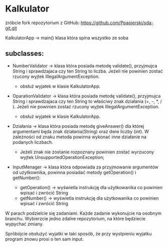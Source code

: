 Kalkulator
===
 zróbcie fork repozytorium z GitHub:
 https://github.com/Ppapierski/sda-git.git
 

KalkulatorApp  -> main() klasa która spina wszystko ze soba

subclasses:
---

- NumberValidator -> klasa która posiada metodę validate(), 
przyjmujca String i sprawdzajaca czy ten String to liczba.
 Jeżeli nie powinien zostać rzucony wyjtek IllegalArgumentException.
    * obsłuż wyjatek w klasie KalkulatorApp. 
    
- OparationValidator -> klasa która posiada metodę validate(), 
przyjmujca String i sprawdzajaca czy ten String to właściwy znak działania (+, -, *, / ). 
Jeżeli nie powinien zostać rzucony wyjtek IllegalArgumentException.
   * obsłuż wyjatek w klasie KalkulatorApp.
   
- Działania -> klasa która posiada metodę giveAnswer()
 dla której argumentami będa znak działania(String) oraz dwie liczby (int).
 W zależności od znaku metoda powinna wykonać inne działanie na podanych liczbach.
   *  Jeżeli znak nie zostanie rozpoznany powinien zostać wyrzucony wyjtek UnsupportedOperationException;
 
- InputMenager -> klasa która odpowiada za przyjmowanie argumentów od użytkownika, powinna posiadać metody getOperation() i getNumber():
    - getOperation() -> wyświetla instrukcję dla użytkowanika co powinien wpisać i zwrócić String
    - getNumber() -> wyświetla instrukcję dla użytkowanika co powinien wpisać i zwrócić String
    
    
W parach podzielcie się zadaniami. Każde zadanie wykonujcie na osobnym branchu. 
Wybierzcie jedno zdalne repozytorium, na które będziecie wypychać zmiany.
  
    
    
> 


Spróbójcie obsłużyć wyjatki w taki sposób, że przy wystpieniu wyjatku program znowu prosi o ten sam input.  
    
 
 